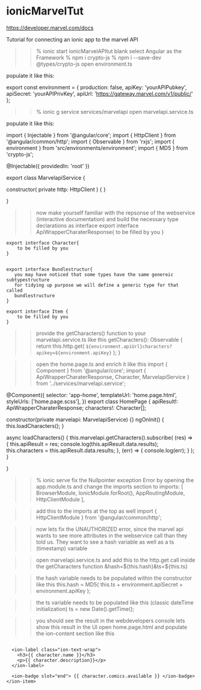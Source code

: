 # ionicMarvelTut
https://developer.marvel.com/docs

Tutorial for connecting an ionic app to the marvel API



>> % ionic start ionicMarvelAPItut blank
>> select Angular as the Framework
>> % npm i crypto-js
>> % npm i --save-dev @types/crypto-js
>> open environment.ts

populate it like this:

export const environment = {
  production: false,
  apiKey: 'yourAPIPubkey',
  apiSecret: 'yourAPIPrivKey',
  apiUrl: 'https://gateway.marvel.com/v1/public/'
};


>> % ionic g service services/marvelapi
>> open marvelapi.service.ts


populate it like this:

import { Injectable } from '@angular/core';
import { HttpClient } from '@angular/common/http';
import { Observable } from 'rxjs';
import { environment } from 'src/environments/environment';
import { MD5 } from 'crypto-js';



@Injectable({
  providedIn: 'root'
})

export class MarvelapiService {


  constructor(
    private http: HttpClient
  ) {  }



}

>> now make yourself familiar with the repsonse of the webservice (interactive documentation) and build the necessary type declarations as interface
    export interface ApiWrapperCharaterResponse{
        to be filled by you 
    }

    export interface Character{
        to be filled by you 
    }


    export interface Bundlestructur{
       you may have noticed that some types have the same genereic subtypestructure
       for tidying up purpose we will define a generic type for that called 
       bundlestructure
    }

    export interface Item {
        to be filled by you 
    }


>>   provide the getCharacters() function to your marvelapi.service.ts like this
getCharacters(): Observable<ApiWrapperCharaterResponse> {
    return this.http.get<ApiWrapperCharaterResponse>(
      `${environment.apiUrl}characters?apikey=${environment.apiKey}`
    );
  }


>> open the home.page.ts and enrich it like this
import { Component } from '@angular/core';
import { ApiWrapperCharaterResponse, Character, MarvelapiService } from '../services/marvelapi.service';

@Component({
  selector: 'app-home',
  templateUrl: 'home.page.html',
  styleUrls: ['home.page.scss'],
})
export class HomePage {
  apiResult!: ApiWrapperCharaterResponse;
  characters!: Character[];

  
  constructor(private marvelapi: MarvelapiService) {}
  ngOnInit() {
    this.loadCharacters();
  }

  async loadCharacters() {
    this.marvelapi.getCharacters().subscribe(
      (res) => {
        this.apiResult = res;
        console.log(this.apiResult.data.results);
        this.characters = this.apiResult.data.results;
      },
      (err) => {
        console.log(err);
      }
    );
  }

}

>> % ionic serve
>> fix the Nullpointer exception Error by opening the app.module.ts and change the imports section to
  imports: [
    BrowserModule,
    IonicModule.forRoot(),
    AppRoutingModule,
    HttpClientModule
  ],

>> add this to the imports at the top as well
import { HttpClientModule } from '@angular/common/http';


>> now lets fix the UNAUTHORIZED error, since the marvel api wants to see more attributes in the webservice call than they told us. They want to see a hash variable as well as a ts (timestamp) variable

>> open marvelapi.service.ts and add this to the http.get call inside the getCharacters function 
&hash=${this.hash}&ts=${this.ts}

>> the hash variable needs to be populated within the constructor like this
this.hash = MD5( this.ts + environment.apiSecret + environment.apiKey );

>> the ts variable needs to be populated like this (classic dateTime initialization)
ts = new Date().getTime();

>> you should see the result in the webdevelopers console
>> lets show this result in the UI
>> open home.page.html and populate the ion-content section like this
  <ion-list>
    <ion-item button *ngFor="let character of characters">
      <ion-avatar slot="start">
        <img [src]="character.thumbnail.path + '.' + character.thumbnail.extension" />
      </ion-avatar>

      <ion-label class="ion-text-wrap">
        <h3>{{ character.name }}</h3>
        <p>{{ character.description}}</p>
      </ion-label>

      <ion-badge slot="end"> {{ character.comics.available }} </ion-badge>
    </ion-item>
  </ion-list>








